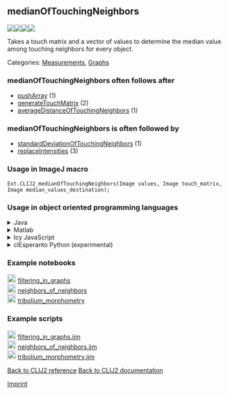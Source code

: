 ## medianOfTouchingNeighbors
<img src="images/mini_empty_logo.png"/><img src="images/mini_clij2_logo.png"/><img src="images/mini_empty_logo.png"/><img src="images/mini_cle_logo.png"/>

Takes a touch matrix and a vector of values to determine the median value among touching neighbors for every object. 



Categories: [Measurements](https://clij.github.io/clij2-docs/reference__measurement), [Graphs](https://clij.github.io/clij2-docs/reference__graph)

### medianOfTouchingNeighbors often follows after
* <a href="reference_pushArray">pushArray</a> (1)
* <a href="reference_generateTouchMatrix">generateTouchMatrix</a> (2)
* <a href="reference_averageDistanceOfTouchingNeighbors">averageDistanceOfTouchingNeighbors</a> (1)


### medianOfTouchingNeighbors is often followed by
* <a href="reference_standardDeviationOfTouchingNeighbors">standardDeviationOfTouchingNeighbors</a> (1)
* <a href="reference_replaceIntensities">replaceIntensities</a> (3)


### Usage in ImageJ macro
```
Ext.CLIJ2_medianOfTouchingNeighbors(Image values, Image touch_matrix, Image median_values_destination);
```


### Usage in object oriented programming languages



<details>

<summary>
Java
</summary>
<pre class="highlight">// init CLIJ and GPU
import net.haesleinhuepf.clij2.CLIJ2;
import net.haesleinhuepf.clij.clearcl.ClearCLBuffer;
CLIJ2 clij2 = CLIJ2.getInstance();

// get input parameters
ClearCLBuffer values = clij2.push(valuesImagePlus);
ClearCLBuffer touch_matrix = clij2.push(touch_matrixImagePlus);
median_values_destination = clij2.create(values);
</pre>

<pre class="highlight">
// Execute operation on GPU
clij2.medianOfTouchingNeighbors(values, touch_matrix, median_values_destination);
</pre>

<pre class="highlight">
// show result
median_values_destinationImagePlus = clij2.pull(median_values_destination);
median_values_destinationImagePlus.show();

// cleanup memory on GPU
clij2.release(values);
clij2.release(touch_matrix);
clij2.release(median_values_destination);
</pre>

</details>



<details>

<summary>
Matlab
</summary>
<pre class="highlight">% init CLIJ and GPU
clij2 = init_clatlab();

% get input parameters
values = clij2.pushMat(values_matrix);
touch_matrix = clij2.pushMat(touch_matrix_matrix);
median_values_destination = clij2.create(values);
</pre>

<pre class="highlight">
% Execute operation on GPU
clij2.medianOfTouchingNeighbors(values, touch_matrix, median_values_destination);
</pre>

<pre class="highlight">
% show result
median_values_destination = clij2.pullMat(median_values_destination)

% cleanup memory on GPU
clij2.release(values);
clij2.release(touch_matrix);
clij2.release(median_values_destination);
</pre>

</details>



<details>

<summary>
Icy JavaScript
</summary>
<pre class="highlight">// init CLIJ and GPU
importClass(net.haesleinhuepf.clicy.CLICY);
importClass(Packages.icy.main.Icy);

clij2 = CLICY.getInstance();

// get input parameters
values_sequence = getSequence();
values = clij2.pushSequence(values_sequence);
touch_matrix_sequence = getSequence();
touch_matrix = clij2.pushSequence(touch_matrix_sequence);
median_values_destination = clij2.create(values);
</pre>

<pre class="highlight">
// Execute operation on GPU
clij2.medianOfTouchingNeighbors(values, touch_matrix, median_values_destination);
</pre>

<pre class="highlight">
// show result
median_values_destination_sequence = clij2.pullSequence(median_values_destination)
Icy.addSequence(median_values_destination_sequence);
// cleanup memory on GPU
clij2.release(values);
clij2.release(touch_matrix);
clij2.release(median_values_destination);
</pre>

</details>



<details>

<summary>
clEsperanto Python (experimental)
</summary>
<pre class="highlight">import pyclesperanto_prototype as cle

cle.median_of_touching_neighbors(values, touch_matrix, median_values_destination)

</pre>



</details>





### Example notebooks
<a href="https://clij.github.io/clij2-docs/md/filtering_in_graphs"><img src="images/language_macro.png" height="20"/></a> [filtering_in_graphs](https://clij.github.io/clij2-docs/md/filtering_in_graphs)  
<a href="https://clij.github.io/clij2-docs/md/neighbors_of_neighbors"><img src="images/language_macro.png" height="20"/></a> [neighbors_of_neighbors](https://clij.github.io/clij2-docs/md/neighbors_of_neighbors)  
<a href="https://clij.github.io/clij2-docs/md/tribolium_morphometry"><img src="images/language_macro.png" height="20"/></a> [tribolium_morphometry](https://clij.github.io/clij2-docs/md/tribolium_morphometry)  




### Example scripts
<a href="https://github.com/clij/clij2-docs/blob/master/src/main/macro/filtering_in_graphs.ijm"><img src="images/language_macro.png" height="20"/></a> [filtering_in_graphs.ijm](https://github.com/clij/clij2-docs/blob/master/src/main/macro/filtering_in_graphs.ijm)  
<a href="https://github.com/clij/clij2-docs/blob/master/src/main/macro/neighbors_of_neighbors.ijm"><img src="images/language_macro.png" height="20"/></a> [neighbors_of_neighbors.ijm](https://github.com/clij/clij2-docs/blob/master/src/main/macro/neighbors_of_neighbors.ijm)  
<a href="https://github.com/clij/clij2-docs/blob/master/src/main/macro/tribolium_morphometry.ijm"><img src="images/language_macro.png" height="20"/></a> [tribolium_morphometry.ijm](https://github.com/clij/clij2-docs/blob/master/src/main/macro/tribolium_morphometry.ijm)  


[Back to CLIJ2 reference](https://clij.github.io/clij2-docs/reference)
[Back to CLIJ2 documentation](https://clij.github.io/clij2-docs)

[Imprint](https://clij.github.io/imprint)
